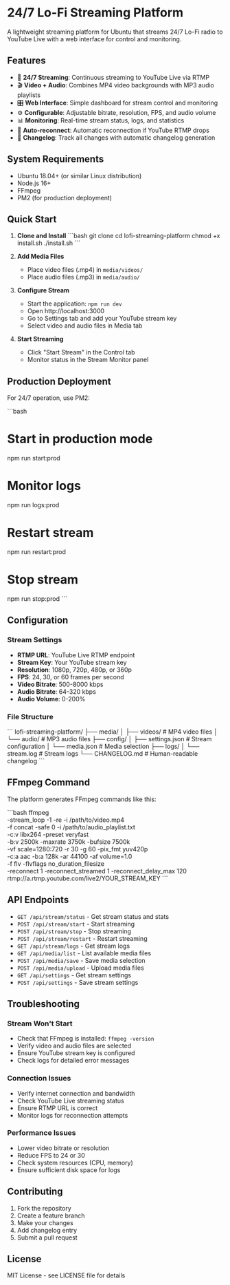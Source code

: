 # 24/7 Lo-Fi Streaming Platform

A lightweight streaming platform for Ubuntu that streams 24/7 Lo-Fi radio to YouTube Live with a web interface for control and monitoring.

## Features

- 🎵 **24/7 Streaming**: Continuous streaming to YouTube Live via RTMP
- 🎬 **Video + Audio**: Combines MP4 video backgrounds with MP3 audio playlists
- 🎛️ **Web Interface**: Simple dashboard for stream control and monitoring
- ⚙️ **Configurable**: Adjustable bitrate, resolution, FPS, and audio volume
- 📊 **Monitoring**: Real-time stream status, logs, and statistics
- 🔄 **Auto-reconnect**: Automatic reconnection if YouTube RTMP drops
- 📝 **Changelog**: Track all changes with automatic changelog generation

## System Requirements

- Ubuntu 18.04+ (or similar Linux distribution)
- Node.js 16+
- FFmpeg
- PM2 (for production deployment)

## Quick Start

1. **Clone and Install**
   \`\`\`bash
   git clone <repository-url>
   cd lofi-streaming-platform
   chmod +x install.sh
   ./install.sh
   \`\`\`

2. **Add Media Files**
   - Place video files (.mp4) in `media/videos/`
   - Place audio files (.mp3) in `media/audio/`

3. **Configure Stream**
   - Start the application: `npm run dev`
   - Open http://localhost:3000
   - Go to Settings tab and add your YouTube stream key
   - Select video and audio files in Media tab

4. **Start Streaming**
   - Click "Start Stream" in the Control tab
   - Monitor status in the Stream Monitor panel

## Production Deployment

For 24/7 operation, use PM2:

\`\`\`bash
# Start in production mode
npm run start:prod

# Monitor logs
npm run logs:prod

# Restart stream
npm run restart:prod

# Stop stream
npm run stop:prod
\`\`\`

## Configuration

### Stream Settings
- **RTMP URL**: YouTube Live RTMP endpoint
- **Stream Key**: Your YouTube stream key
- **Resolution**: 1080p, 720p, 480p, or 360p
- **FPS**: 24, 30, or 60 frames per second
- **Video Bitrate**: 500-8000 kbps
- **Audio Bitrate**: 64-320 kbps
- **Audio Volume**: 0-200%

### File Structure
\`\`\`
lofi-streaming-platform/
├── media/
│   ├── videos/          # MP4 video files
│   └── audio/           # MP3 audio files
├── config/
│   ├── settings.json    # Stream configuration
│   └── media.json       # Media selection
├── logs/
│   └── stream.log       # Stream logs
└── CHANGELOG.md         # Human-readable changelog
\`\`\`

## FFmpeg Command

The platform generates FFmpeg commands like this:

\`\`\`bash
ffmpeg \
  -stream_loop -1 -re -i /path/to/video.mp4 \
  -f concat -safe 0 -i /path/to/audio_playlist.txt \
  -c:v libx264 -preset veryfast \
  -b:v 2500k -maxrate 3750k -bufsize 7500k \
  -vf scale=1280:720 -r 30 -g 60 -pix_fmt yuv420p \
  -c:a aac -b:a 128k -ar 44100 -af volume=1.0 \
  -f flv -flvflags no_duration_filesize \
  -reconnect 1 -reconnect_streamed 1 -reconnect_delay_max 120 \
  rtmp://a.rtmp.youtube.com/live2/YOUR_STREAM_KEY
\`\`\`

## API Endpoints

- `GET /api/stream/status` - Get stream status and stats
- `POST /api/stream/start` - Start streaming
- `POST /api/stream/stop` - Stop streaming
- `POST /api/stream/restart` - Restart streaming
- `GET /api/stream/logs` - Get stream logs
- `GET /api/media/list` - List available media files
- `POST /api/media/save` - Save media selection
- `POST /api/media/upload` - Upload media files
- `GET /api/settings` - Get stream settings
- `POST /api/settings` - Save stream settings

## Troubleshooting

### Stream Won't Start
- Check that FFmpeg is installed: `ffmpeg -version`
- Verify video and audio files are selected
- Ensure YouTube stream key is configured
- Check logs for detailed error messages

### Connection Issues
- Verify internet connection and bandwidth
- Check YouTube Live streaming status
- Ensure RTMP URL is correct
- Monitor logs for reconnection attempts

### Performance Issues
- Lower video bitrate or resolution
- Reduce FPS to 24 or 30
- Check system resources (CPU, memory)
- Ensure sufficient disk space for logs

## Contributing

1. Fork the repository
2. Create a feature branch
3. Make your changes
4. Add changelog entry
5. Submit a pull request

## License

MIT License - see LICENSE file for details
